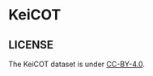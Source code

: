 # KeiCOT

## LICENSE
The KeiCOT dataset is under [CC-BY-4.0](
https://creativecommons.org/licenses/by/4.0/deed.ja).
